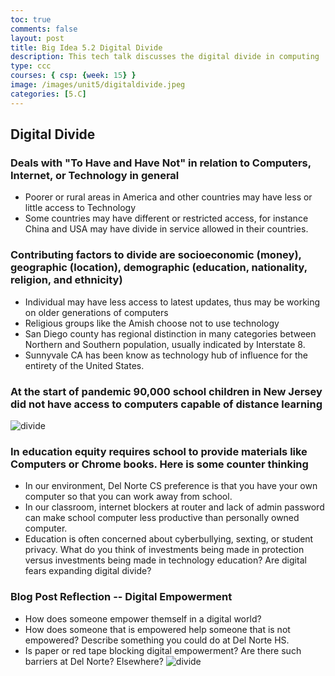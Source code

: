 ```yaml
---
toc: true
comments: false
layout: post
title: Big Idea 5.2 Digital Divide
description: This tech talk discusses the digital divide in computing
type: ccc
courses: { csp: {week: 15} }
image: /images/unit5/digitaldivide.jpeg
categories: [5.C]
---
```


## Digital Divide

### Deals with "To Have and Have Not" in relation to Computers, Internet, or Technology in general

* Poorer or rural areas in America and other countries may have less or little access to Technology
* Some countries may have different or restricted access, for instance China and USA may have divide in service allowed in their countries.

### Contributing factors to divide are socioeconomic (money), geographic (location), demographic (education, nationality, religion, and ethnicity)

* Individual may have less access to latest updates, thus may be working on older generations of computers
* Religious groups like the Amish choose not to use technology
* San Diego county has regional distinction in many categories between Northern and Southern population, usually indicated by Interstate 8.
* Sunnyvale CA has been know as technology hub of influence for the entirety of the United States.

### At the start of pandemic 90,000 school children in New Jersey did not have access to computers capable of distance learning

![divide]({{site.baseurl}}/images/unit5/digitaldivide.jpeg)

### In education equity requires school to provide materials like Computers or Chrome books.  Here is some counter thinking

* In our environment, Del Norte CS preference is that you have your own computer so that you can work away from school.
* In our classroom, internet blockers at router and lack of admin password can make school computer less productive than personally owned computer.
* Education is often concerned about cyberbullying, sexting, or student privacy.  What do you think of investments being made in protection versus investments being made in technology education?  Are digital fears expanding digital divide?

### Blog Post Reflection -- Digital Empowerment

* How does someone empower themself in a digital world?
* How does someone that is empowered help someone that is not empowered?  Describe something you could do at Del Norte HS.
* Is paper or red tape blocking digital empowerment?  Are there such barriers at Del Norte?  Elsewhere?
![divide]({{site.baseurl}}/images/digitaldivide2.png)

